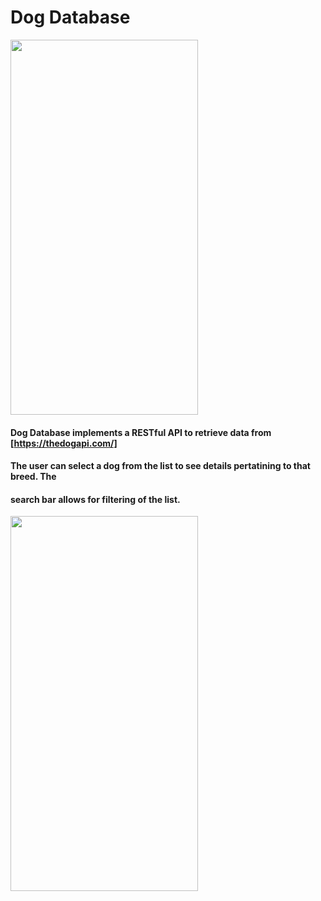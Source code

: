# Dog Database

<img src="https://github.com/samyups1111/retrofitTraining/blob/master/app/src/main/res/mipmap-hdpi/main_dog.png" height="600" width="300" />

#### Dog Database implements a RESTful API to retrieve data from [https://thedogapi.com/]
#### The user can select a dog from the list to see details pertatining to that breed. The 
#### search bar allows for filtering of the list. 
<img src="https://github.com/samyups1111/retrofitTraining/blob/master/app/src/main/res/mipmap-hdpi/dog_list.png" height="600" width="300" />
